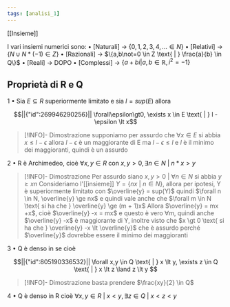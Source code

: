 ```yaml
---
tags: [analisi_1]
---
```

[[Insieme]]

I vari insiemi numerici sono:
	• [Naturali] -> $\{0,1,2,3,4,... \in N\}$ 
	• [Relativi] -> $\{N \cup N*(-1) \in Z\}$
	• [Razionali] -> $\{a,b\not=0 \in Z \text{ | } \frac{a}{b} \in Q\}$
	• [Reali] -> DOPO
	• [Complessi] -> $\{ a + bi | a,b \in \mathbb{R}, i^{2} = -1 \}$

## Proprietà di R e Q

1 • Sia $E\subseteq R$ superiormente limitato e sia $l = sup(E)$ allora 
```math
||{"id":269946290256}||

\forall\epsilon\gt0, \exists x \in E \text{ | } l - \epsilon \lt x
```
>[!INFO]- Dimostrazione
>supponiamo per assurdo che $\forall x \in E \text{ si abbia } x \le l - \epsilon$  allora $l - \epsilon$ è un maggiorante di E ma $l - \epsilon \le l$ e $l$ è il minimo dei maggioranti, quindi è un assurdo

2 • R è Archimedeo, cioè $\forall x,y \in R \text{ con } x,y\gt 0, \exists n \in N \text{ | } n*x \gt y$

>[!INFO]- Dimostrazione
>Per assurdo siano $x,y \gt 0 \text{ | } \forall n \in N \text{ si abbia } y \ge xn$ 
>Consideriamo l'[[insieme]] $Y = \{nx\text{ | }n \in N\}$, allora per ipotesi, Y è superiormente limitato con $\overline{y} = sup(Y)$ quindi $\forall n \in N, \overline{y} \ge nx$ e quindi vale anche che $\forall m \in N \text{ si ha che } \overline{y} \ge (m + 1)x$ 
>Allora $\overline{y} = mx +x$, cioè $\overline{y} -x = mx$ e questo è vero $\forall m$, quindi anche $\overline{y} -x$ è maggiorante di Y, inoltre visto che $x \gt 0 \text{ si ha che } \overline{y} -x \lt \overline{y}$ che è assurdo perché $\overline{y}$ dovrebbe essere il minimo dei maggioranti

3 • Q è denso in se cioè
```math
||{"id":805190336532}||
\forall x,y \in Q \text{ | } x \lt y, \exists z \in Q \text{ | } x \lt z \land z \lt y

```

>[!INFO]- Dimostrazione
>basta prendere $\frac{xy}{2} \in Q$

4 • Q è denso in R cioè $\forall x,y \in R \text{ | } x \lt y, \exists z \in Q \text{ | } x \lt z \lt y$ 
